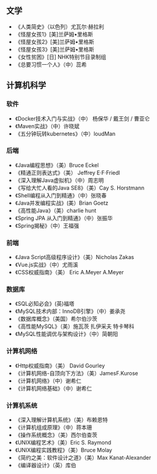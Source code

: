 ## 文学

- 《人类简史》（以色列）尤瓦尔·赫拉利
- 《怪屋女孩1》[美]兰萨姆•里格斯 
- 《怪屋女孩2》[美]兰萨姆•里格斯 
- 《怪屋女孩3》[美]兰萨姆•里格斯 
- 《女性贫困》[日] NHK特别节目录制组  
- 《总要习惯一个人》（中）蕊希

## 计算机科学

### 软件

- 《Docker技术入门与实战》（中） 杨保华 / 戴王剑 / 曹亚仑
- 《Maven实战》（中）许晓斌
- 《五分钟玩转kubernetes》（中）loudMan

### 后端

- 《Java编程思想》（美）Bruce Eckel
- 《精通正则表达式》（美） Jeffrey E·F·Friedl
- 《深入理解Java虚拟机》（中）周志明
- 《写给大忙人看的Java SE8》（美）Cay S. Horstmann 
- 《Shell编程从入门到精通》（中）张晓春
- 《Java并发编程实战》(美）Brian Goetz
- 《高性能Java》（美）charlie hunt
- 《Spring JPA 从入门到精通》（中）张振华
- 《Spring揭秘》（中）王福强　

### 前端

- 《Java Script高级程序设计》（美）Nicholas Zakas 
- 《Vue.js实战》（中）尤雨溪
- 《CSS权威指南》（美） Eric A.Meyer A.Meyer

### 数据库

- 《SQL必知必会》(英)福塔
- 《MySQL技术内部：InnoDB引擎》（中）姜承尧
- 《数据库概念》（美国）希尔伯沙茨
- 《高性能MySQL》（美）施瓦茨 扎伊采夫 特卡琴科
- 《MySQL性能调优与架构设计》（中）简朝阳

### 计算机网络

- 《Http权威指南》（美） David Gourley
- 《计算机网络-自顶向下方法》（美）JamesF.Kurose
- 《计算机网络》（中）谢希仁
- 《计算机网络基础》（中）谢希仁

### 计算机系统

- 《深入理解计算机系统》（美）布赖恩特
- 《计算机组成原理》（中）蒋本珊
- 《操作系统概念》（美）西尔伯查茨
- 《UNIX编程艺术》（美）Eric S. Raymond
- 《UNIX编程实践教程》（美）Bruce Molay
- 《简约之美：软件设计之道》（美）Max Kanat-Alexander
- 《编译器设计》（英）库伯 